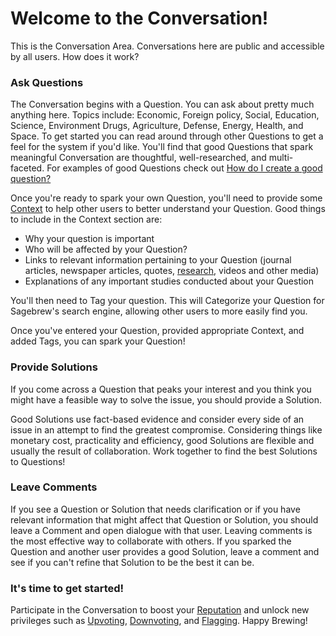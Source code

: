 # Welcome to the Conversation! #
This is the Conversation Area. Conversations here are public
and accessible by all users. How does it work?

### Ask Questions ###
The Conversation begins with a Question. You can ask about
pretty much anything here. Topics include: Economic,
Foreign policy, Social, Education, Science, Environment
Drugs, Agriculture, Defense, Energy, Health, and Space. To get started you can read around
through other Questions to get a feel for the system if you'd
like. You'll find that good Questions that spark meaningful Conversation
are thoughtful, well-researched, and multi-faceted.
For examples of good Questions check out [How do I create a
good question?][1]

Once you're ready to spark your own Question, you'll need to
provide some [Context][7] to help other users to better understand
your Question. Good things to include in the Context section are:

- Why your question is important
- Who will be affected by your Question?
- Links to relevant information pertaining to your Question (journal
  articles, newspaper articles, quotes, [research][2], videos and other media)
- Explanations of any important studies conducted about your
  Question

You'll then need to Tag your question. This will Categorize your Question 
for Sagebrew's search engine, allowing other users to more easily find you.

Once you've entered your Question, provided appropriate Context,
and added Tags, you can spark your Question!

### Provide Solutions ###
If you come across a Question that peaks your interest and
you think you might have a feasible way to solve the issue,
you should provide a Solution.

Good Solutions use fact-based evidence and consider every side
of an issue in an attempt to find the greatest compromise.
Considering things like monetary cost, practicality and efficiency,
good Solutions are flexible and usually the result of collaboration.
Work together to find the best Solutions to Questions!

### Leave Comments ###
If you see a Question or Solution that needs clarification
or if you have relevant information that might affect that Question or
Solution, you should leave a Comment and open dialogue with that user.
Leaving comments is the most effective way to collaborate with others.
If you sparked the Question and another user provides a good Solution, leave
a comment and see if you can't refine that Solution to be the best it
can be.

### It's time to get started! ###
Participate in the Conversation to boost
your [Reputation][3] and unlock new privileges such as [Upvoting][4], [Downvoting][5],
and [Flagging][6]. Happy Brewing!


[1]: /help/questions/formatting/
[2]: /help/conversation/research/
[3]: /help/reputation/
[4]: /help/privileges/upvoting/
[5]: /help/privileges/downvoting/
[6]: /help/privileges/flagging/
[7]: /help/questions/context/
